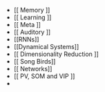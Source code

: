 - [[  Memory ]]
- [[ Learning ]]
- [[ Meta ]]
- [[ Auditory ]] 
- [[RNNs]]
- [[Dynamical Systems]]
- [[  Dimensionality Reduction ]]
- [[ Song Birds]]
- [[ Networks]]
- [[ PV, SOM and VIP ]]
- 